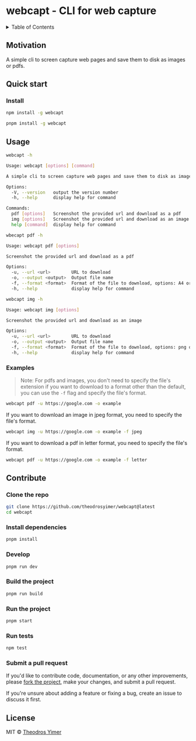 # webcapt - CLI for web capture

<details><summary>Table of Contents</summary>

- [Motivation](#motivation)
- [Quick start](#quick-start)
  - [Install](#install)
- [Usage](#usage)
  - [Examples](#examples)
- [Contribute](#contribute)
  - [Clone the repo](#clone-the-repo)
  - [Install dependencies](#install-dependencies)
  - [Develop](#develop)
  - [Build the project](#build-the-project)
  - [Run the project](#run-the-project)
  - [Run tests](#run-tests)
  - [Submit a pull request](#submit-a-pull-request)
- [License](#license)

</details>

## Motivation

<!-- ## Prerequisites -->
A simple cli to screen capture web pages and save them to disk as images or pdfs.

## Quick start

### Install

```sh
npm install -g webcapt
```

```sh
pnpm install -g webcapt
```


<!--
 To see this awesome project, navigate to [webcapt](https://webcapt.com). -->

## Usage

```sh
webcapt -h
```

```sh
Usage: webcapt [options] [command]

A simple cli to screen capture web pages and save them to disk as images or pdfs.

Options:
  -V, --version   output the version number
  -h, --help      display help for command

Commands:
  pdf [options]   Screenshot the provided url and download as a pdf
  img [options]   Screenshot the provided url and download as an image
  help [command]  display help for command
```

```sh
wbecapt pdf -h
```

```sh
Usage: webcapt pdf [options]

Screenshot the provided url and download as a pdf

Options:
  -u, --url <url>        URL to download
  -o, --output <output>  Output file name
  -f, --format <format>  Format of the file to download, options: A4 or letter, default: A4 (default: "A4")
  -h, --help             display help for command
```

```sh
webcapt img -h
```

```sh
Usage: webcapt img [options]

Screenshot the provided url and download as an image

Options:
  -u, --url <url>        URL to download
  -o, --output <output>  Output file name
  -f, --format <format>  Format of the file to download, options: png or jpeg, default: png (default: "png")
  -h, --help             display help for command
```

<!--
Available flags:

- `-i`, `--input` - Path to input file or directory
- `-o`, `--output` - Path to output file or directory
- `-c`, `--config` - Path to config file
- `-t`, `--template` - Path to template file
- `-e`, `--env` - Environment to use
- `--env-file` - Path to environment file
- `-b`, `--base` - Base path to use
- `-r`, `--root` - Root path to use
- `-p`, `--port` - Port to use
- `-h`, `--help` - Show help
- `-v`, `--version` - Show version number
- `-d`, `--debug` - Sho9-+w debug logs
- `-f`, `--force` - Force overwrite of output file
- `-q`, `--quiet` - Show only errors
- `-s`, `--silent` - No output at all
- `--ext` - File extension to use -->

### Examples

> Note: For pdfs and images, you don't need to specify the file's extension if you want to download to a format other than the default, you can use the `-f` flag and specify the file's format.

```sh
webcapt pdf -u https://google.com -o example
```

If you want to download an image in jpeg format, you need to specify the file's format.

```sh
webcapt img -u https://google.com -o example -f jpeg
```

If you want to download a pdf in letter format, you need to specify the file's format.

```sh
webcapt pdf -u https://google.com -o example -f letter
```

## Contribute

### Clone the repo

```sh
git clone https://github.com/theodrosyimer/webcapt@latest
cd webcapt
```

### Install dependencies

```sh
pnpm install
```

### Develop

```sh
pnpm run dev
```

### Build the project

```sh
pnpm run build
```

### Run the project

```sh
pnpm start
```

### Run tests

```sh
npm test
```

### Submit a pull request

If you'd like to contribute code, documentation, or any other improvements, please [fork the project](https://gihub.com/theodrosyimer/webcapt/fork), make your changes, and submit a pull request.

If you're unsure about adding a feature or fixing a bug, create an issue to discuss it first.

<!-- ## Related -->

## License

MIT © [Theodros Yimer](https://github.com/theodrosyimer)
